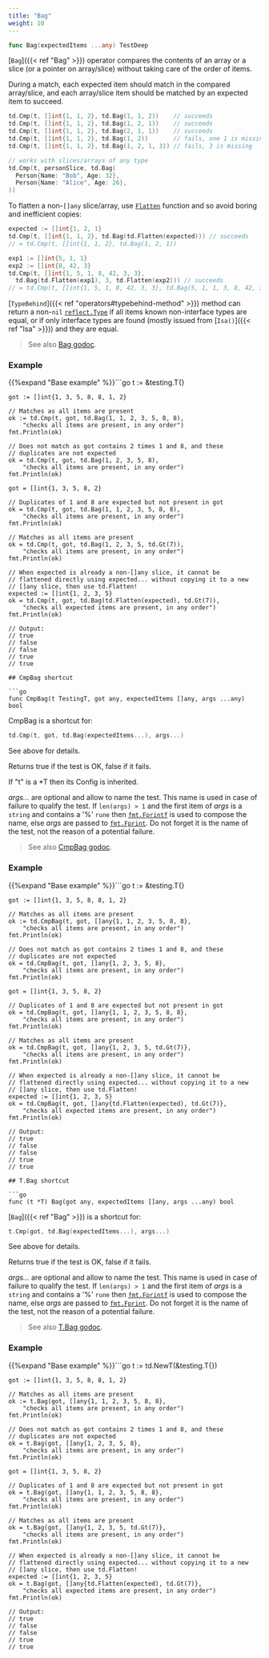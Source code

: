 ```yaml
---
title: "Bag"
weight: 10
---
```


```go
func Bag(expectedItems ...any) TestDeep
```

[`Bag`]({{< ref "Bag" >}}) operator compares the contents of an array or a slice (or a
pointer on array/slice) without taking care of the order of items.

During a match, each expected item should match in the compared
array/slice, and each array/slice item should be matched by an
expected item to succeed.

```go
td.Cmp(t, []int{1, 1, 2}, td.Bag(1, 1, 2))    // succeeds
td.Cmp(t, []int{1, 1, 2}, td.Bag(1, 2, 1))    // succeeds
td.Cmp(t, []int{1, 1, 2}, td.Bag(2, 1, 1))    // succeeds
td.Cmp(t, []int{1, 1, 2}, td.Bag(1, 2))       // fails, one 1 is missing
td.Cmp(t, []int{1, 1, 2}, td.Bag(1, 2, 1, 3)) // fails, 3 is missing

// works with slices/arrays of any type
td.Cmp(t, personSlice, td.Bag(
  Person{Name: "Bob", Age: 32},
  Person{Name: "Alice", Age: 26},
))
```

To flatten a non-`[]any` slice/array, use [`Flatten`](https://pkg.go.dev/github.com/maxatome/go-testdeep/td#Flatten) function
and so avoid boring and inefficient copies:

```go
expected := []int{1, 2, 1}
td.Cmp(t, []int{1, 1, 2}, td.Bag(td.Flatten(expected))) // succeeds
// = td.Cmp(t, []int{1, 1, 2}, td.Bag(1, 2, 1))

exp1 := []int{5, 1, 1}
exp2 := []int{8, 42, 3}
td.Cmp(t, []int{1, 5, 1, 8, 42, 3, 3},
  td.Bag(td.Flatten(exp1), 3, td.Flatten(exp2))) // succeeds
// = td.Cmp(t, []int{1, 5, 1, 8, 42, 3, 3}, td.Bag(5, 1, 1, 3, 8, 42, 3))
```

[`TypeBehind`]({{< ref "operators#typebehind-method" >}}) method can return a non-`nil` [`reflect.Type`](https://pkg.go.dev/reflect/#Type) if all items
known non-interface types are equal, or if only interface types
are found (mostly issued from [`Isa()`]({{< ref "Isa" >}})) and they are equal.


> See also [<i class='fas fa-book'></i> Bag godoc](https://pkg.go.dev/github.com/maxatome/go-testdeep/td#Bag).

### Example

{{%expand "Base example" %}}```go
	t := &testing.T{}

	got := []int{1, 3, 5, 8, 8, 1, 2}

	// Matches as all items are present
	ok := td.Cmp(t, got, td.Bag(1, 1, 2, 3, 5, 8, 8),
		"checks all items are present, in any order")
	fmt.Println(ok)

	// Does not match as got contains 2 times 1 and 8, and these
	// duplicates are not expected
	ok = td.Cmp(t, got, td.Bag(1, 2, 3, 5, 8),
		"checks all items are present, in any order")
	fmt.Println(ok)

	got = []int{1, 3, 5, 8, 2}

	// Duplicates of 1 and 8 are expected but not present in got
	ok = td.Cmp(t, got, td.Bag(1, 1, 2, 3, 5, 8, 8),
		"checks all items are present, in any order")
	fmt.Println(ok)

	// Matches as all items are present
	ok = td.Cmp(t, got, td.Bag(1, 2, 3, 5, td.Gt(7)),
		"checks all items are present, in any order")
	fmt.Println(ok)

	// When expected is already a non-[]any slice, it cannot be
	// flattened directly using expected... without copying it to a new
	// []any slice, then use td.Flatten!
	expected := []int{1, 2, 3, 5}
	ok = td.Cmp(t, got, td.Bag(td.Flatten(expected), td.Gt(7)),
		"checks all expected items are present, in any order")
	fmt.Println(ok)

	// Output:
	// true
	// false
	// false
	// true
	// true

```{{% /expand%}}
## CmpBag shortcut

```go
func CmpBag(t TestingT, got any, expectedItems []any, args ...any) bool
```

CmpBag is a shortcut for:

```go
td.Cmp(t, got, td.Bag(expectedItems...), args...)
```

See above for details.

Returns true if the test is OK, false if it fails.

If "t" is a *T then its Config is inherited.

*args...* are optional and allow to name the test. This name is
used in case of failure to qualify the test. If `len(args) > 1` and
the first item of *args* is a `string` and contains a '%' `rune` then
[`fmt.Fprintf`](https://pkg.go.dev/fmt/#Fprintf) is used to compose the name, else *args* are passed to
[`fmt.Fprint`](https://pkg.go.dev/fmt/#Fprint). Do not forget it is the name of the test, not the
reason of a potential failure.


> See also [<i class='fas fa-book'></i> CmpBag godoc](https://pkg.go.dev/github.com/maxatome/go-testdeep/td#CmpBag).

### Example

{{%expand "Base example" %}}```go
	t := &testing.T{}

	got := []int{1, 3, 5, 8, 8, 1, 2}

	// Matches as all items are present
	ok := td.CmpBag(t, got, []any{1, 1, 2, 3, 5, 8, 8},
		"checks all items are present, in any order")
	fmt.Println(ok)

	// Does not match as got contains 2 times 1 and 8, and these
	// duplicates are not expected
	ok = td.CmpBag(t, got, []any{1, 2, 3, 5, 8},
		"checks all items are present, in any order")
	fmt.Println(ok)

	got = []int{1, 3, 5, 8, 2}

	// Duplicates of 1 and 8 are expected but not present in got
	ok = td.CmpBag(t, got, []any{1, 1, 2, 3, 5, 8, 8},
		"checks all items are present, in any order")
	fmt.Println(ok)

	// Matches as all items are present
	ok = td.CmpBag(t, got, []any{1, 2, 3, 5, td.Gt(7)},
		"checks all items are present, in any order")
	fmt.Println(ok)

	// When expected is already a non-[]any slice, it cannot be
	// flattened directly using expected... without copying it to a new
	// []any slice, then use td.Flatten!
	expected := []int{1, 2, 3, 5}
	ok = td.CmpBag(t, got, []any{td.Flatten(expected), td.Gt(7)},
		"checks all expected items are present, in any order")
	fmt.Println(ok)

	// Output:
	// true
	// false
	// false
	// true
	// true

```{{% /expand%}}
## T.Bag shortcut

```go
func (t *T) Bag(got any, expectedItems []any, args ...any) bool
```

[`Bag`]({{< ref "Bag" >}}) is a shortcut for:

```go
t.Cmp(got, td.Bag(expectedItems...), args...)
```

See above for details.

Returns true if the test is OK, false if it fails.

*args...* are optional and allow to name the test. This name is
used in case of failure to qualify the test. If `len(args) > 1` and
the first item of *args* is a `string` and contains a '%' `rune` then
[`fmt.Fprintf`](https://pkg.go.dev/fmt/#Fprintf) is used to compose the name, else *args* are passed to
[`fmt.Fprint`](https://pkg.go.dev/fmt/#Fprint). Do not forget it is the name of the test, not the
reason of a potential failure.


> See also [<i class='fas fa-book'></i> T.Bag godoc](https://pkg.go.dev/github.com/maxatome/go-testdeep/td#T.Bag).

### Example

{{%expand "Base example" %}}```go
	t := td.NewT(&testing.T{})

	got := []int{1, 3, 5, 8, 8, 1, 2}

	// Matches as all items are present
	ok := t.Bag(got, []any{1, 1, 2, 3, 5, 8, 8},
		"checks all items are present, in any order")
	fmt.Println(ok)

	// Does not match as got contains 2 times 1 and 8, and these
	// duplicates are not expected
	ok = t.Bag(got, []any{1, 2, 3, 5, 8},
		"checks all items are present, in any order")
	fmt.Println(ok)

	got = []int{1, 3, 5, 8, 2}

	// Duplicates of 1 and 8 are expected but not present in got
	ok = t.Bag(got, []any{1, 1, 2, 3, 5, 8, 8},
		"checks all items are present, in any order")
	fmt.Println(ok)

	// Matches as all items are present
	ok = t.Bag(got, []any{1, 2, 3, 5, td.Gt(7)},
		"checks all items are present, in any order")
	fmt.Println(ok)

	// When expected is already a non-[]any slice, it cannot be
	// flattened directly using expected... without copying it to a new
	// []any slice, then use td.Flatten!
	expected := []int{1, 2, 3, 5}
	ok = t.Bag(got, []any{td.Flatten(expected), td.Gt(7)},
		"checks all expected items are present, in any order")
	fmt.Println(ok)

	// Output:
	// true
	// false
	// false
	// true
	// true

```{{% /expand%}}
